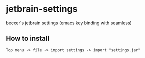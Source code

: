# jetbrain-settings

becxer's jetbrain settings (emacs key binding with seamless) 

## How to install

    Top menu -> file -> import settings -> import "settings.jar"
